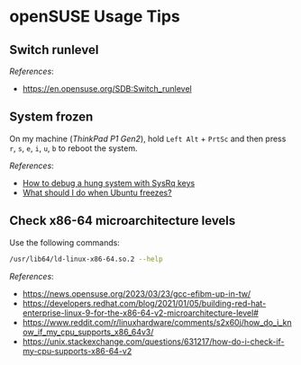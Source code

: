 # openSUSE Usage Tips

## Switch runlevel

*References*:

- https://en.opensuse.org/SDB:Switch_runlevel

## System frozen

On my machine (*ThinkPad P1 Gen2*), hold `Left Alt` + `PrtSc` and then press `r`, `s`, `e`, `i`, `u`, `b` to reboot the system.

*References*:

- [How to debug a hung system with SysRq keys](https://www.suse.com/support/kb/doc/?id=000020294)
- [What should I do when Ubuntu freezes?](https://askubuntu.com/questions/4408/what-should-i-do-when-ubuntu-freezes)

## Check x86-64 microarchitecture levels

Use the following commands:

```bash
/usr/lib64/ld-linux-x86-64.so.2 --help
```

*References*:

- https://news.opensuse.org/2023/03/23/gcc-efibm-up-in-tw/
- https://developers.redhat.com/blog/2021/01/05/building-red-hat-enterprise-linux-9-for-the-x86-64-v2-microarchitecture-level#
- https://www.reddit.com/r/linuxhardware/comments/s2x60j/how_do_i_know_if_my_cpu_supports_x86_64v3/
- https://unix.stackexchange.com/questions/631217/how-do-i-check-if-my-cpu-supports-x86-64-v2
